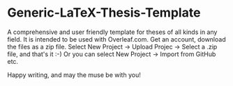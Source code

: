 # Generic-LaTeX-Thesis-Template
A comprehensive and user friendly template for theses of all kinds in any field. 
It is intended to be used with Overleaf.com. Get an account, download the files as a zip file. 
Select New Project -> Upload Projec -> Select a .zip file, and that's it :-)
Or you can select New Project -> Import from GitHub etc.

Happy writing, and may the muse be with you!
